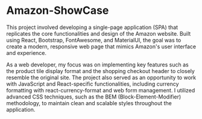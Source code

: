 # Amazon-ShowCase
This project involved developing a single-page application (SPA) that replicates the core functionalities and design of the Amazon website. Built using React, Bootstrap, FontAwesome, and MaterialUI, the goal was to create a modern, responsive web page that mimics Amazon's user interface and experience.

As a web developer, my focus was on implementing key features such as the product tile display format and the shopping checkout header to closely resemble the original site. The project also served as an opportunity to work with JavaScript and React-specific functionalities, including currency formatting with react-currency-format and web form management. I utilized advanced CSS techniques, such as the BEM (Block-Element-Modifier) methodology, to maintain clean and scalable styles throughout the application.
